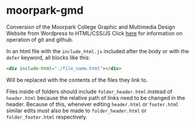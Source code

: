 # moorpark-gmd
Conversion of the Moorpark College Graphic and Multimedia Design Website from Wordpress to HTML/CSS/JS
Click [here]('https://guides.github.com/') for information on operation of git and github.

In an html file with the `include_html.js` included after the body or with the `defer` keyword, all blocks like this:
```html
<div include-html="./file_name.html"></div>
```
Will be replaced with the contents of the files they link to.

Files inside of folders should include `folder_header.html` instead of `header.html` because the relative path of links need to be changed in the header. Because of this, whenever editing `header.html` or `footer.html` similar edits must also be made to `folder_header.html` or `folder_footer.html` respectively.
